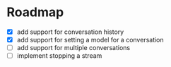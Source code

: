 # Roadmap
- [x] add support for conversation history
- [x] add support for setting a model for a conversation
- [ ] add support for multiple conversations
- [ ] implement stopping a stream